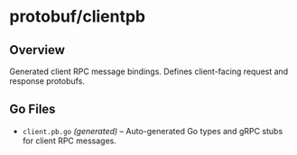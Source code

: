 # protobuf/clientpb

## Overview

Generated client RPC message bindings. Defines client-facing request and response protobufs.

## Go Files

- `client.pb.go` *(generated)* – Auto-generated Go types and gRPC stubs for client RPC messages.
